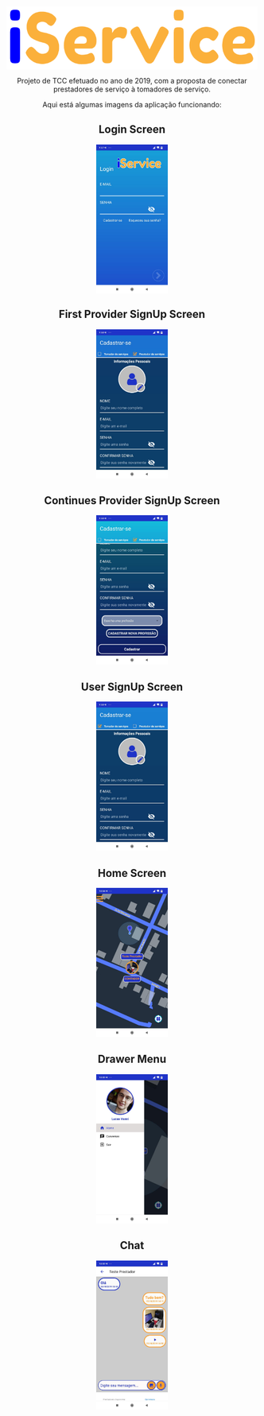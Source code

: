 <p align="center">
    <img src="https://raw.githubusercontent.com/LucasVanni/iService/master/src/components/Logo/images/IService@3x.png?raw=true" align="center" alt="LoginScreen" />
</p>

<p align="center">
  Projeto de TCC efetuado no ano de 2019, com a proposta de conectar prestadores de serviço à tomadores de serviço.
</p>


<p align="center">
    Aqui está algumas imagens da aplicação funcionando:
</p>

<h2 align="center">Login Screen</h2>

<p align="center">
    <img src="https://raw.githubusercontent.com/LucasVanni/iService/master/ImagesForMarkdownFile/LoginScreen.jpeg?raw=true" align="center" height="300" alt="LoginScreen" />
</p>

<h2 align="center">First Provider SignUp Screen</h2>

<p align="center">
    <img src="https://raw.githubusercontent.com/LucasVanni/iService/master/ImagesForMarkdownFile/ProviderSignUpScreen.jpeg?raw=true" height="300" alt="Provider SignUp" />
</p>


<h2 align="center">Continues Provider SignUp Screen</h2>

<p align="center">
    <img src="https://raw.githubusercontent.com/LucasVanni/iService/master/ImagesForMarkdownFile/ProviderSignUpScreen2.jpeg?raw=true" height="300" alt="Provider SignUp part 2" />
</p>


<h2 align="center">User SignUp Screen</h2>

<p align="center">
    <img src="https://raw.githubusercontent.com/LucasVanni/iService/master/ImagesForMarkdownFile/UserSignUpScreen.jpeg?raw=true" height="300" alt="User SignUp" />
</p>



<h2 align="center">Home Screen</h2>

<p align="center">
    <img src="https://raw.githubusercontent.com/LucasVanni/iService/master/ImagesForMarkdownFile/HomeScreen.jpeg?raw=true" height="300" alt="Home Screen" />
</p>

<h2 align="center">Drawer Menu</h2>

<p align="center">
    <img src="https://raw.githubusercontent.com/LucasVanni/iService/master/ImagesForMarkdownFile/DrawerMenu.jpeg?raw=true" height="300" alt="Drawer Menu" />
</p>

<h2 align="center">Chat</h2>

<p align="center">
    <img src="https://raw.githubusercontent.com/LucasVanni/iService/master/ImagesForMarkdownFile/Chat.jpeg?raw=true" height="300" alt="Chat" />
</p>

